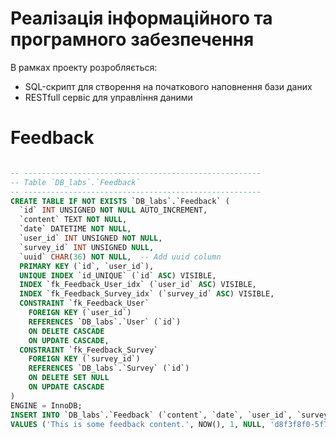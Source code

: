 # Реалізація інформаційного та програмного забезпечення

В рамках проекту розробляється:

- SQL-скрипт для створення на початкового наповнення бази даних
- RESTfull сервіс для управління даними

# Feedback

```sql

-- -----------------------------------------------------
-- Table `DB_labs`.`Feedback`
-- -----------------------------------------------------
CREATE TABLE IF NOT EXISTS `DB_labs`.`Feedback` (
  `id` INT UNSIGNED NOT NULL AUTO_INCREMENT,
  `content` TEXT NOT NULL,
  `date` DATETIME NOT NULL,
  `user_id` INT UNSIGNED NOT NULL,
  `survey_id` INT UNSIGNED NULL,
  `uuid` CHAR(36) NOT NULL,  -- Add uuid column
  PRIMARY KEY (`id`, `user_id`),
  UNIQUE INDEX `id_UNIQUE` (`id` ASC) VISIBLE,
  INDEX `fk_Feedback_User_idx` (`user_id` ASC) VISIBLE,
  INDEX `fk_Feedback_Survey_idx` (`survey_id` ASC) VISIBLE,
  CONSTRAINT `fk_Feedback_User`
    FOREIGN KEY (`user_id`)
    REFERENCES `DB_labs`.`User` (`id`)
    ON DELETE CASCADE
    ON UPDATE CASCADE,
  CONSTRAINT `fk_Feedback_Survey`
    FOREIGN KEY (`survey_id`)
    REFERENCES `DB_labs`.`Survey` (`id`)
    ON DELETE SET NULL
    ON UPDATE CASCADE
)
ENGINE = InnoDB;
INSERT INTO `DB_labs`.`Feedback` (`content`, `date`, `user_id`, `survey_id`, `uuid`)
VALUES ('This is some feedback content.', NOW(), 1, NULL, 'd8f3f8f0-5f7c-4288-b403-7787fbe3a9f3');

